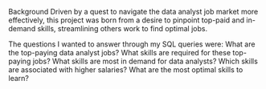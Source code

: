 Background
Driven by a quest to navigate the data analyst job market more effectively, this project was born from a desire to pinpoint top-paid and in-demand skills, streamlining others work to find optimal jobs.

The questions I wanted to answer through my SQL queries were:
What are the top-paying data analyst jobs?
What skills are required for these top-paying jobs?
What skills are most in demand for data analysts?
Which skills are associated with higher salaries?
What are the most optimal skills to learn?

